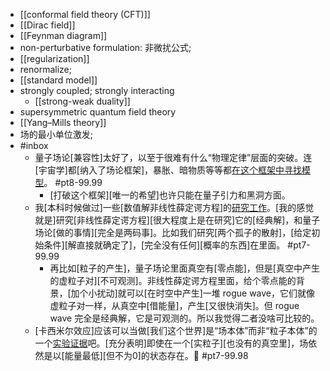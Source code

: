 - [[conformal field theory (CFT)]]
- [[Dirac field]]
- [[Feynman diagram]]
- non-perturbative formulation: 非微扰公式;
- [[regularization]]
- renormalize;
- [[standard model]]
- strongly coupled; strongly interacting
    - [[strong-weak duality]]
- supersymmetric quantum field theory
- [[Yang–Mills theory]]
- 场的最小单位激发; 
- #inbox
    - 量子场论[兼容性]太好了，以至于很难有什么“物理定律”层面的突破。连[宇宙学]都[纳入了场论框架]，暴胀、暗物质等等都[在这个框架中寻找模型](https://www.zhihu.com/question/453546423/answer/1825929609)。 #pt8-99.99
        - [打破这个框架][唯一的希望]也许只能在量子引力和黑洞方面。
    - 我[本科时候做过]一些[数值解非线性薛定谔方程]的[研究工作](https://www.zhihu.com/question/490160879/answer/2151791686)。[我的感觉就是]研究[非线性薛定谔方程][很大程度上是在研究]它的[经典解]，和量子场论[做的事情][完全是两码事]。比如我们研究[两个孤子的散射]，[给定初始条件][解直接就确定了]，[完全没有任何][概率的东西]在里面。 #pt7-99.99
        - 再比如[粒子的产生]，量子场论里面真空有[零点能]，但是[真空中产生的虚粒子对][不可观测]。非线性薛定谔方程里面，给个零点能的背景，[加个小扰动]就可以[在时空中产生]一堆 rogue wave，它们就像虚粒子对一样，从真空中[借能量]，产生[又很快消失]。但 rogue wave 完全是经典解，它是可观测的。所以我觉得二者没啥可比较的。
    - [卡西米尔效应]应该可以当做[我们这个世界]是“场本体”而非“粒子本体”的一个[实验证据](https://www.zhihu.com/pin/1428512549964419072)吧。[充分表明]即使在一个[实粒子][也没有的真空里]，场依然是以[能量最低][但不为0]的状态存在。🤔 #pt7-99.98
